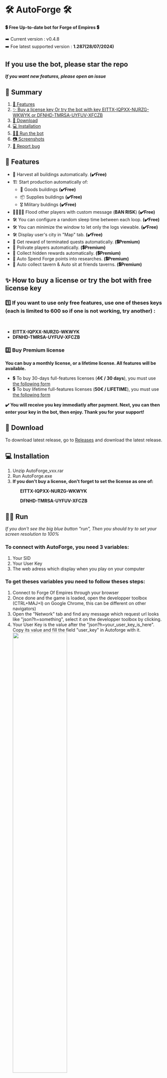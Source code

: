 <h1>🛠️ AutoForge 🛠️</h1>
<h4>💲 Free Up-to-date bot for Forge of Empires 💲 </h4>
➡️ Current version : v0.4.8 <br/>
➡️ Foe latest supported version : <b> 1.287(28/07/2024) </b><br/>
<h2><b>If you use the bot, please star the repo</b></h2>
<i><b>If you want new features, please open an issue</b></i>

<div id="summary">
<h2>📘 Summary</h2>
<ol>
 <li> <a href="#features">📑 Features</a></li>
 <li> <a href="#licenses">✨ Buy a license key Or try the bot with key EITTX-IQPXX-NURZG-WKWYK or DFNHD-TMRSA-UYFUV-XFCZB </a></li>
 <li> <a href="#download">📩 Download</a></li>
 <li> <a href="#installation">💻 Installation</a></li>
 <li> <a href="#run">🏃‍♂️ Run the bot </a></li>
 <li> <a href="#screenshots">📷 Screenshots</a></li>
 <li> <a href="#report_bug">🐞 Report bug</a></li>
</ol>
</div>

<div id="features">
<h2>📑 Features</h2>
<ul>
  <li>🥣 Harvest all buildings automatically. <b>(✔️Free)</b></li> 
  <li>🏗️ Start production automatically of:
    <ul>
      <li> 🥗 Goods buildings <b>(✔️Free)</b></li>
      <li> 📦 Supplies buildings <b>(✔️Free)</b></li>
      <li> 🎖️ Military buldings <b>(✔️Free)</b></li>
     </ul>
    </li>
  <li>👨‍👩‍👦‍👦 Flood other players with custom message (<b>BAN RISK</b>) <b>(✔️Free)</b></li>
  <li>🛠️ You can configure a random sleep time between each loop. <b>(✔️Free)</b></li>
  <li>🛠️ You can minimize the window to let only the logs viewable. <b>(✔️Free)</b></li>
  <li>🛠️ Display user's city in "Map" tab. <b>(✔️Free)</b></li>
  <li>💫 Get reward of terminated quests automatically. <b>(💲Premium)</b></li>
  <li>💫 Polivate players automatically. <b>(💲Premium)</b></li>
  <li>💫 Collect hidden rewards automatically. <b>(💲Premium)</b></li>
  <li>💫 Auto Spend Forge points into researches. <b>(💲Premium)</b></li>
  <li>💫 Auto collect tavern & Auto sit at friends taverns. <b>(💲Premium)</b></li>
</ul>
</div>
   
<div id="licenses">
<h2>✨ How to buy a license or try the bot with free license key</h2>
<h3>1️⃣ If you want to use only free features, use one of theses keys (each is limited to 600 so if one is not working, try another) : </h3><br/>
 <ul>
  <li><b>EITTX-IQPXX-NURZG-WKWYK</b></li>
  <li><b>DFNHD-TMRSA-UYFUV-XFCZB</b></li>
</ul>

<h3>2️⃣ Buy Premium license </h3>
<b>You can buy a monthly license, or a lifetime license. All features will be available.</b>
<ul> 
 <li>💲 To buy 30-days full-features licenses (<b>4€ / 30 days</b>), you must use <a href="https://app.cryptolens.io/Form/P/XCCDJ4P6/1601">the following form</a></li>
 <li>💲 To buy lifetime full-features licenses (<b>50€ / LIFETIME</b>), you must use <a href="https://app.cryptolens.io/Form/P/XCCDJ4P6/2216">the following form</a></li>
</ul>
<b>✔️ You will receive you key immediatly after payment. Next, you can then enter your key in the bot, then enjoy. Thank you for your support!</b>
</div>

<div id="download">
<h2>📩 Download</h2>
To download latest release, go to <a href="https://github.com/ThScEo/AutoForge/releases">Releases</a> and download the latest release.
</div>


<div id="installation">
<h2>💻 Installation</h2>
<ol>
  <li>Unzip AutoForge_vxx.rar</li>
  <li>Run AutoForge.exe</li>
  <li><b>If you don't buy a license, don't forget to set the license as one of:
  <ul><b>EITTX-IQPXX-NURZG-WKWYK</b></ul>
  <ul>DFNHD-TMRSA-UYFUV-XFCZB</ul></b>
</li>
</ol>
</div>


<div id="run">
<h2>🏃‍♂️ Run</h2>
 <i>If you don't see the big blue button "run", Then you should try to set your screen resolution to 100%</i>
 <h3>To connect with AutoForge, you need 3 variables:</h3>
 <ol>
  <li>Your SID</li>
  <li>Your User Key</li>
  <li>The web adress which display when you play on your computer</li>
 </ol>
 <h3>To get theses variables you need to follow theses steps:</h3>
 <ol>
  <li>Connect to Forge Of Empires through your browser</li>
  <li>Once done and the game is loaded, open the developper toolbox (CTRL+MAJ+I) on Google Chrome, this can be different on other navigators)</li>
  <li>Open the "Network" tab and find any message which request url looks like "json?h=something", select it on the developper toolbox by clicking.</li>
  <li>Your User Key is the value after the "json?h=your_user_key_is_here". Copy its value and fill the field "user_key" in Autoforge with it.
  <img src="img/how_to_login.PNG" width=60%></li>
  <li>Your SID is the value of the sid cookie. To find it, select the "Headers" tab, scroll down to the "Request Headers" section, and find the "cookie" field. Copy the value of the sid only, and fill the field "sid" in AutoForge with it. <img src="img/how_to_login_sid.PNG" width=60%></li>
  <li>The web adresse is the URL displayed on your navigator when playing Forge Of Empires. <img src="img/how_to_login_url.PNG" width=60%><br/>
   For example: "https://es21.forgeofempires.com/game/"</li>
 </ol>
 
<div id="screenshots">
<h2>📷 Screenshots</h2>
<ul>
    <img src="img/tab_1.PNG" width=70%>
    <img src="img/tab_2.PNG" width=70%>
    <img src="img/tab_2_extended_1.PNG" width=70%>
    <img src="img/tab_2_extended_2.PNG" width=70%>
    <img src="img/tab_3.PNG" width=70%>
    <img src="img/tab_5.PNG" width=70%>
    <img src="img/tab_6.PNG" width=70%>
    <img src="img/minimized.PNG" width=70%>
</ul>
</div>
</div>
